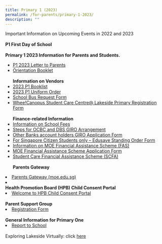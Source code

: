 ```yaml
---
title: Primary 1 (2023)
permalink: /for-parents/primary-1-2023/
description: ""
---
```

Important Information on Upcoming Events in 2022 and 2023  
<br>
<b>P1 First Day of School</b>
<br><br>
<b>Primary 1 2023 Information for Parents and Students.</b>
*   [P1 2023 Letter to Parents](https://lakesidepri.moe.edu.sg/qql/slot/u174/Parents/P1%202023/Letter%20to%20P1%20Parents.pdf)  
*   [Orientation Booklet](https://lakesidepri.moe.edu.sg/qql/slot/u174/Parents/P1%202023/Orientation%20Booklet%202023.pdf)<br><br>
<b>Information on Vendors</b>
*   [2023 P1 Booklist](https://lakesidepri.moe.edu.sg/qql/slot/u174/Parents/P1%202023/P1%202023%20Booklist_Lakeside%20Pri.pdf)
*   [2023 P1 Uniform Order](https://lakesidepri.moe.edu.sg/qql/slot/u174/Parents/P1%202023/Uniform%20Pamphlet.pdf)
*   [School Bus Request Form](https://forms.gle/jHsryXFj3mQB1LN8A)
*   [Whee!Canopus Student Care Centre@ Lakeside Primary Registration Form](https://www.wheecanopus.com/student-registration)<br><br>
<b>Finance-related Information</b>
*   [Information on School Fees](https://www.moe.gov.sg/financial-matters/fees)
*   [Steps for OCBC and DBS GIRO Arrangement](https://lakesidepri.moe.edu.sg/qql/slot/u174/Parents/P1%202023/Steps%20for%20OCBC%20and%20DBS%20GIRO%20Arrangement.pdf)
*   [Other Banks account holders GIRO Application Form](https://lakesidepri.moe.edu.sg/qql/slot/u174/Parents/P1%202022/Giro%20Application%20form%20Oct%202021.pdf)
*   [For Singapore Citizen Students only – Edusave Standing Order Form](https://form.gov.sg/#!/5be24a1bb3f842000fdc4e59)
*   [Information on MOE Financial Assistance Scheme (FAS)](https://www.moe.gov.sg/financial-matters/financial-assistance)
*   [MOE Financial Assistance Scheme Application Form](https://go.gov.sg/moe-efas) 
*   [Student Care Financial Assistance Scheme (SCFA)](https://www.msf.gov.sg/Comcare/Pages/Comcare-Student-Care-Subsidies.aspx)<br><br>
<b>Parents Gateway</b>
<li><a href="https://pg.moe.edu.sg/" target="_blank">Parents Gateway (moe.edu.sg)</a><li><br>
<b>Health Promotion Board (HPB) Child Consent Portal</b>
<li><a href="https://childconsent.hpb.gov.sg/ship/process/SHIP/OnlineChildConsentPortal" target="_blank">Welcome to HPB Child Consent Portal</a></li><br>
<b>Parent Support Group</b>
<li><a href="https://docs.google.com/forms/d/e/1FAIpQLSdgIXFrdCwzsOYcDMPGLJ8-ErQfdyJR6JGt7p8GS8nMXFkZyA/viewform" target="_blank">Registration Form</a></li>
<br>
<b>General Information for Primary One</b>
<li><a href="https://www.moe.gov.sg/primary/p1-registration/report-to-school" target="_blank">Report to School</a></li>
<br>
Exploring Lakeside Virtually: click <a href="https://sites.google.com/moe.edu.sg/lspsvirtualopenhouse2022/home" target="_blank">here</a>
